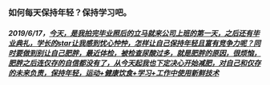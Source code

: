 ### 如何每天保持年轻？保持学习吧。

##### 2019/6/17，[今天，是我拍完毕业照后的立马就来公司上班的第一天，之后还有毕业典礼，学长的star让我感到忧心忡忡，怎样让自己保持年轻且富有竞争力呢？同时要做到别让自己肥胖，最近体检，被检查尿酸过多，就是肥胖的原因，很烦恼，肥胖之后连仅存的自信都没有了，从今天起我也下定决心开始减肥，对自己和仅存的未来负责，保持年轻，运动+健康饮食+学习+工作中使用新鲜技术](JavaScript:;)

